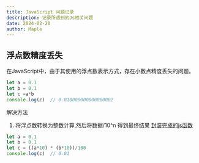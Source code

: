 ```yaml
---
title: JavaScript 问题记录
description: 记录所遇到的Js相关问题
date: 2024-02-20
author: Maple
---
```


##  浮点数精度丢失

在JavaScript中，由于其使用的浮点数表示方式，存在小数点精度丢失的问题。

```javascript
let a = 0.1
let b = 0.1 
let c =a*b 
console.log(c)  // 0.010000000000000002
```

解决方法
1. 将浮点数转换为整数计算,然后将数据/10^n 得到最终结果
[封装完成的js函数](/views/utilsPage/jsUtils)  
```javascript
let a = 0.1
let b = 0.1 
let c = ((a*10) * (b*10))/100
console.log(c)  // 0.01
```

### 